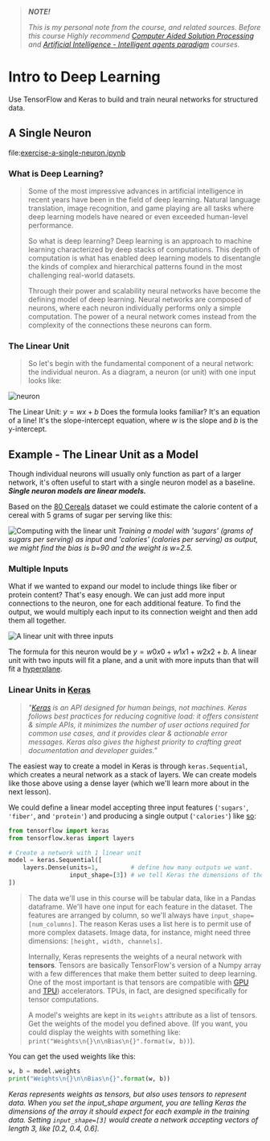 > ***NOTE!***
>
> *This is my personal note from the course, and related sources. Before this course Highly recommend [Computer Aided Solution Processing](https://github.com/gabboraron/Computer_Aided_Solution_Processing) and [Artificial Intelligence - Intelligent agents paradigm](https://github.com/gabboraron/artificial_intelligence-intelligent_agents_paradigm) courses.*

# Intro to Deep Learning
Use TensorFlow and Keras to build and train neural networks for structured data.

## A Single Neuron
file:[exercise-a-single-neuron.ipynb](https://github.com/gabboraron/Intro_to_Deep_Learning-Kaggle_course/blob/main/exercise-a-single-neuron.ipynb)

### What is Deep Learning?
> Some of the most impressive advances in artificial intelligence in recent years have been in the field of deep learning. Natural language translation, image recognition, and game playing are all tasks where deep learning models have neared or even exceeded human-level performance.
>
> So what is deep learning? Deep learning is an approach to machine learning characterized by deep stacks of computations. This depth of computation is what has enabled deep learning models to disentangle the kinds of complex and hierarchical patterns found in the most challenging real-world datasets.
>
> Through their power and scalability neural networks have become the defining model of deep learning. Neural networks are composed of neurons, where each neuron individually performs only a simple computation. The power of a neural network comes instead from the complexity of the connections these neurons can form.

### The Linear Unit
> So let's begin with the fundamental component of a neural network: the individual neuron. As a diagram, a neuron (or unit) with one input looks like:

![neuron](https://storage.googleapis.com/kaggle-media/learn/images/mfOlDR6.png) 

The Linear Unit: $y=wx+b$ Does the formula looks familiar?  It's an equation of a line! It's the slope-intercept equation, where $w$ is the slope and $b$ is the y-intercept. 

## Example - The Linear Unit as a Model
Though individual neurons will usually only function as part of a larger network, it's often useful to start with a single neuron model as a baseline. ***Single neuron models are linear models.***

Based on the [80 Cereals](https://www.kaggle.com/datasets/crawford/80-cereals) dataset we could estimate the calorie content of a cereal with 5 grams of sugar per serving like this:

![Computing with the linear unit](https://storage.googleapis.com/kaggle-media/learn/images/yjsfFvY.png)
*Training a model with 'sugars' (grams of sugars per serving) as input and 'calories' (calories per serving) as output, we might find the bias is b=90 and the weight is w=2.5.*

### Multiple Inputs
What if we wanted to expand our model to include things like fiber or protein content? That's easy enough. We can just add more input connections to the neuron, one for each additional feature. To find the output, we would multiply each input to its connection weight and then add them all together.

![A linear unit with three inputs](https://storage.googleapis.com/kaggle-media/learn/images/vyXSnlZ.png)

The formula for this neuron would be $y=w0x0+w1x1+w2x2+b$. A linear unit with two inputs will fit a plane, and a unit with more inputs than that will fit a [hyperplane](https://mathworld.wolfram.com/Hyperplane.html).

### Linear Units in [Keras](https://keras.io)
> *"[Keras](https://keras.io) is an API designed for human beings, not machines. Keras follows best practices for reducing cognitive load: it offers consistent & simple APIs, it minimizes the number of user actions required for common use cases, and it provides clear & actionable error messages. Keras also gives the highest priority to crafting great documentation and developer guides."*


The easiest way to create a model in Keras is through `keras.Sequential`, which creates a neural network as a stack of layers. We can create models like those above using a dense layer (which we'll learn more about in the next lesson).

We could define a linear model accepting three input features (`'sugars'`, `'fiber'`, and `'protein'`) and producing a single output (`'calories'`) like [so](https://www.kaggle.com/code/ryanholbrook/a-single-neuron?scriptVersionId=126574232&cellId=3):

````Python
from tensorflow import keras
from tensorflow.keras import layers

# Create a network with 1 linear unit
model = keras.Sequential([
    layers.Dense(units=1,         # define how many outputs we want.
                 input_shape=[3]) # we tell Keras the dimensions of the inputs. Setting input_shape=[3] ensures the model will accept three features as input ('sugars', 'fiber', and 'protein').
])
````

> The data we'll use in this course will be tabular data, like in a Pandas dataframe. We'll have one input for each feature in the dataset. The features are arranged by column, so we'll always have `input_shape=[num_columns]`. The reason Keras uses a list here is to permit use of more complex datasets. Image data, for instance, might need three dimensions: `[height, width, channels]`. 
>
> Internally, Keras represents the weights of a neural network with **tensors**. Tensors are basically TensorFlow's version of a Numpy array with a few differences that make them better suited to deep learning. One of the most important is that tensors are compatible with [GPU](https://www.kaggle.com/docs/efficient-gpu-usage) and [TPU](https://www.kaggle.com/docs/tpu)) accelerators. TPUs, in fact, are designed specifically for tensor computations.
>
> A model's weights are kept in its `weights` attribute as a list of tensors. Get the weights of the model you defined above. (If you want, you could display the weights with something like: `print("Weights\n{}\n\nBias\n{}".format(w, b))`).

You can get the used weights like this:
```Python
w, b = model.weights
print("Weights\n{}\n\nBias\n{}".format(w, b))
```

*Keras represents weights as tensors, but also uses tensors to represent data. When you set the input_shape argument, you are telling Keras the dimensions of the array it should expect for each example in the training data. Setting `input_shape=[3]` would create a network accepting vectors of length 3, like [0.2, 0.4, 0.6].*









### 
